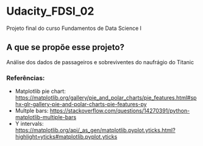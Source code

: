 # Udacity_FDSI_02
Projeto final do curso Fundamentos de Data Science I

## A que se propõe esse projeto?
Análise dos dados de passageiros e sobreviventes do naufrágio do Titanic

### Referências:
* Matplotlib pie chart: https://matplotlib.org/gallery/pie_and_polar_charts/pie_features.html#sphx-glr-gallery-pie-and-polar-charts-pie-features-py
* Multple bars: https://stackoverflow.com/questions/14270391/python-matplotlib-multiple-bars
* Y intervals: https://matplotlib.org/api/_as_gen/matplotlib.pyplot.yticks.html?highlight=yticks#matplotlib.pyplot.yticks
